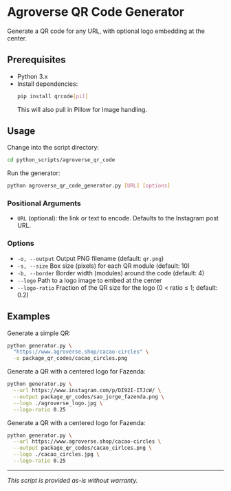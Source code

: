 # Agroverse QR Code Generator

Generate a QR code for any URL, with optional logo embedding at the center.

## Prerequisites

- Python 3.x
- Install dependencies:
  ```bash
  pip install qrcode[pil]
  ```
  This will also pull in Pillow for image handling.

## Usage

Change into the script directory:
```bash
cd python_scripts/agroverse_qr_code
```

Run the generator:
```bash
python agroverse_qr_code_generator.py [URL] [options]
```

### Positional Arguments
- `URL`  (optional): the link or text to encode. Defaults to the Instagram post URL.

### Options
- `-o, --output`    Output PNG filename (default: `qr.png`)
- `-s, --size`      Box size (pixels) for each QR module (default: 10)
- `-b, --border`    Border width (modules) around the code (default: 4)
- `--logo`          Path to a logo image to embed at the center
- `--logo-ratio`    Fraction of the QR size for the logo (0 < ratio ≤ 1; default: 0.2)

## Examples

Generate a simple QR:
```bash
python generator.py \
  "https://www.agroverse.shop/cacao-circles" \
  -o package_qr_codes/cacao_circles.png
```



Generate a QR with a centered logo for Fazenda:
```bash
python generator.py \
  --url https://www.instagram.com/p/DI92I-ITJcW/ \
  --output package_qr_codes/sao_jorge_fazenda.png \
  --logo ./agroverse_logo.jpg \
  --logo-ratio 0.25
```

Generate a QR with a centered logo for Fazenda:
```bash
python generator.py \
  --url https://www.agroverse.shop/cacao-circles \
  --output package_qr_codes/cacao_cirlces.png \
  --logo ./cacao_circles.jpg \
  --logo-ratio 0.25
```


---
_This script is provided as-is without warranty._
